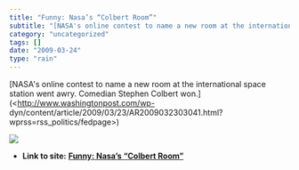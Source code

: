 ```yaml
---
title: "Funny: Nasa’s “Colbert Room”"
subtitle: "[NASA's online contest to name a new room at the international space station"
category: "uncategorized"
tags: []
date: "2009-03-24"
type: "rain"
---
```

[NASA's online contest to name a new room at the international space station
went awry. Comedian Stephen Colbert won.](<http://www.washingtonpost.com/wp-
dyn/content/article/2009/03/23/AR2009032303041.html?wprss=rss_politics/fedpage>)

![](https://i0.wp.com/img.zemanta.com/pixy.gif?w=584)


* **Link to site:** **[Funny: Nasa’s “Colbert Room”](None)**